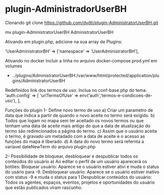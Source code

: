 # plugin-AdministradorUserBH

Clonando git clone https://github.com/dvdti/plugin-AdministratorUserBH.git

mv plugin-AdministratorUserBH AdministratorUserBH

Ativando em plugin.php, adicione na sua array de Plugins:

 'UserAdministratorBH' => ['namespace' => 'UserAdministratorBH'],

Ativando no docker
Incluir a linha no arquivo docker-compose.prod.yml em volumes 
  - ../plugins/AdministratorUserBH:/var/www/html/protected/application/plugins/AdministratorUserBH


Redefinidos link dos termos de uso. Inclua no conf-base.php do tema.
  'auth.config' => [
        'urlTermsOfUse' => env('auth','termos-e-condicoes-de-uso'),
    ],


Funções do plugin
1- Define novo termo de uso
a) Criar um parametro de data que indica a partir de quando o novo aceite no termo será exigido.
b) Todos que logam no mapa sem ter aceitado os novos termos ou que tenham uma data de aceite mais antigo do que a data de atualização do termo são redirecionados a página do termo.
c) Assim que o usuário aceita o termo, é gravado um metadado com a data de aceite e o acesso as funções do mapa é liberado. 
d) A data do novo termo será refernta a variavel dateNewTerm do arquivo plugin.php

2- Possibilidade de bloquear, desbloquear e despublicar todos os conteúdos do usuário
a) Ao editar o perfil de um usuário aparecerá os botões:
 Bloquear usuário: Aparece se o usuário estiver ativi e muda o status do usário para -9.
 Desbloquear usuário: Aparece se o usuário estiver inativo com status -9 e muda o status para 1
 Despublicar conteúdos do usuário: Todos os agentes, espaços, eventos, projetos e oportunidades do usuário que estão publicados viram rascunho. 



